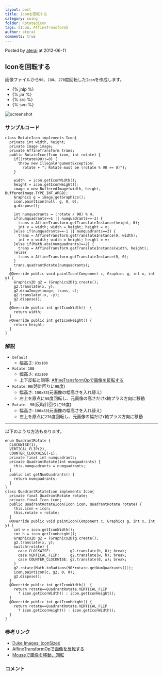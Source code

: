 ```yaml
---
layout: post
title: Iconを回転する
category: swing
folder: RotatedIcon
tags: [Icon, AffineTransform]
author: aterai
comments: true
---
```


Posted by [aterai](http://terai.xrea.jp/aterai.html) at 2012-06-11

## Iconを回転する
画像ファイルから`90`、`180`、`270`度回転した`Icon`を作成します。

- {% jnlp %}
- {% jar %}
- {% src %}
- {% svn %}

<!-- dummy comment line for breaking list -->

![screenshot](https://lh4.googleusercontent.com/-OK_vUTiAiCA/T9WIzXvRm9I/AAAAAAAABNk/ubus049qH04/s800/RotatedIcon.png)

### サンプルコード
<pre class="prettyprint"><code>class RotateIcon implements Icon{
  private int width, height;
  private Image image;
  private AffineTransform trans;
  public RotateIcon(Icon icon, int rotate) {
    if((rotate%90)!=0) {
      throw new IllegalArgumentException(
        rotate + ": Rotate must be (rotate % 90 == 0)");
    }

    width  = icon.getIconWidth();
    height = icon.getIconHeight();
    image = new BufferedImage(width, height, BufferedImage.TYPE_INT_ARGB);
    Graphics g = image.getGraphics();
    icon.paintIcon(null, g, 0, 0);
    g.dispose();

    int numquadrants = (rotate / 90) % 4;
    if(numquadrants==1 || numquadrants==-3) {
      trans = AffineTransform.getTranslateInstance(height, 0);
      int v = width; width = height; height = v;
    }else if(numquadrants==-1 || numquadrants==3) {
      trans = AffineTransform.getTranslateInstance(0, width);
      int v = width; width = height; height = v;
    }else if(Math.abs(numquadrants)==2) {
      trans = AffineTransform.getTranslateInstance(width, height);
    }else{
      trans = AffineTransform.getTranslateInstance(0, 0);
    }
    trans.quadrantRotate(numquadrants);
  }
  @Override public void paintIcon(Component c, Graphics g, int x, int y) {
    Graphics2D g2 = (Graphics2D)g.create();
    g2.translate(x, y);
    g2.drawImage(image, trans, c);
    g2.translate(-x, -y);
    g2.dispose();
  }
  @Override public int getIconWidth()  {
    return width;
  }
  @Override public int getIconHeight() {
    return height;
  }
}
</code></pre>

### 解説
- `Default`
    - 幅高さ: `83x100`
- `Rotate`: `180`
    - 幅高さ: `83x100`
    - 上下反転と同等: [AffineTransformOpで画像を反転する](http://terai.xrea.jp/Swing/AffineTransformOp.html)
- `Rotate`: `90`(時計回りに`90`度)
    - 幅高さ: `100x83`(元画像の幅高さを入れ替え)
    - 左上を原点に`90`度回転し、元画像の高さだけ`X`軸プラス方向に移動
- `Rotate`: `-90`(反時計回りに`90`度)
    - 幅高さ: `100x83`(元画像の幅高さを入れ替え)
    - 左上を原点に`270`度回転し、元画像の幅だけ`Y`軸プラス方向に移動

<!-- dummy comment line for breaking list -->

- - - -
以下のような方法もあります。

<pre class="prettyprint"><code>enum QuadrantRotate {
  CLOCKWISE(1),
  VERTICAL_FLIP(2),
  COUNTER_CLOCKWISE(-1);
  private final int numquadrants;
  private QuadrantRotate(int numquadrants) {
    this.numquadrants = numquadrants;
  }
  public int getNumQuadrants() {
    return numquadrants;
  }
}
class QuadrantRotateIcon implements Icon{
  private final QuadrantRotate rotate;
  private final Icon icon;
  public QuadrantRotateIcon(Icon icon, QuadrantRotate rotate) {
    this.icon = icon;
    this.rotate = rotate;
  }
  @Override public void paintIcon(Component c, Graphics g, int x, int y) {
    int w = icon.getIconWidth();
    int h = icon.getIconHeight();
    Graphics2D g2 = (Graphics2D)g.create();
    g2.translate(x, y);
    switch(rotate) {
      case CLOCKWISE:         g2.translate(h, 0); break;
      case VERTICAL_FLIP:     g2.translate(w, h); break;
      case COUNTER_CLOCKWISE: g2.translate(0, w); break;
    }
    g2.rotate(Math.toRadians(90*rotate.getNumQuadrants()));
    icon.paintIcon(c, g2, 0, 0);
    g2.dispose();
  }
  @Override public int getIconWidth()  {
    return rotate==QuadrantRotate.VERTICAL_FLIP
      ? icon.getIconWidth() : icon.getIconHeight();
  }
  @Override public int getIconHeight() {
    return rotate==QuadrantRotate.VERTICAL_FLIP
      ? icon.getIconHeight() : icon.getIconWidth();
  }
}
</code></pre>

### 参考リンク
- [Duke Images: iconSized](http://duke.kenai.com/iconSized/index.html)
- [AffineTransformOpで画像を反転する](http://terai.xrea.jp/Swing/AffineTransformOp.html)
- [Mouseで画像を移動、回転](http://terai.xrea.jp/Swing/MouseDrivenImageRotation.html)

<!-- dummy comment line for breaking list -->

### コメント
